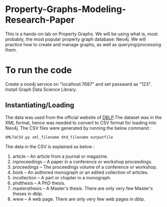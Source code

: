 # Property-Graphs-Modeling-Research-Paper
This is a hands-on lab on Property Graphs. We will be using what is, most probably, the most popular property graph database: Neo4j. We will practice how to create and manage graphs, as well as querying/processing them.

# To run the code
Create a noe4j service on "localhost:7687" and set passward as "123".
Install Graph Data Science Library.

## Instantiating/Loading
The data was used from the official website of <a href="https://dblp.org/faq/16154937.html">DBLP</a>.The dataset was in the XML format, hence was needed to convert to CSV format for loading into Neo4j. The CSV files were generated by running the below command :

<code>XMLToCSV.py xml_filename dtd_filename outputfile</code>

The data in the CSV is explained as below :<br>
1. article – An article from a journal or magazine.<br>
2. inproceedings – A paper in a conference or workshop proceedings.<br>
3. proceedings – The proceedings volume of a conference or workshop.<br>
4. book – An authored monograph or an edited collection of articles.<br>
5. incollection – A part or chapter in a monograph.<br>
6. phdthesis – A PhD thesis.<br>
7. mastersthesis – A Master's thesis. There are only very few Master's theses in dblp.<br>
8. www – A web page. There are only very few web pages in dblp.<br>



